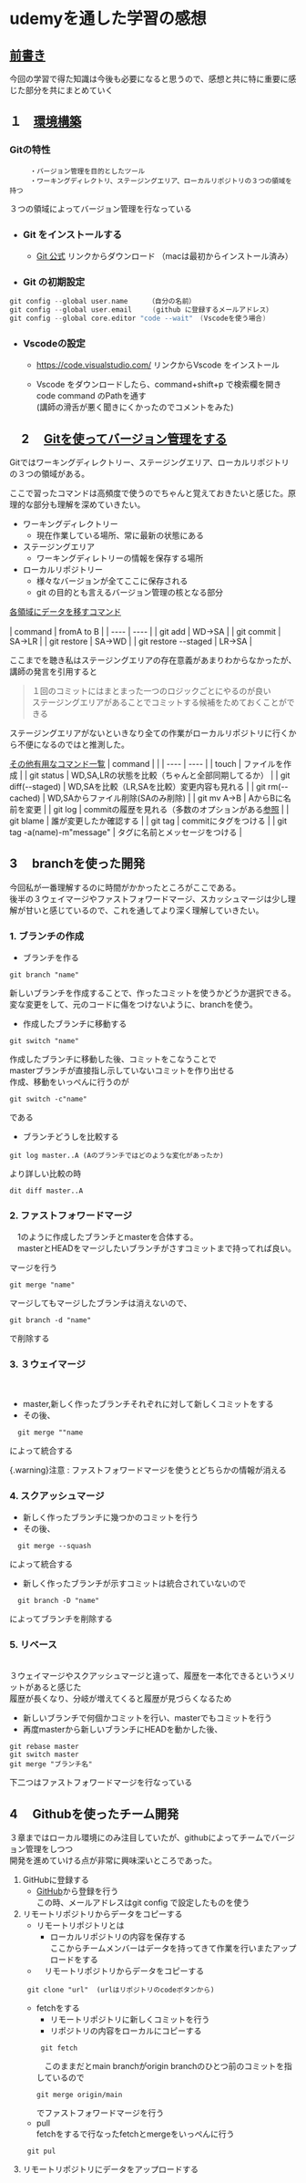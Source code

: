 # udemyを通した学習の感想
##  <u>前書き</u>
今回の学習で得た知識は今後も必要になると思うので、感想と共に特に重要に感じた部分を共にまとめていく　　
## １　<u>環境構築</u>

### Gitの特性  　　
```  　
     ・バージョン管理を目的としたツール     
     ・ワーキングディレクトリ、ステージングエリア、ローカルリポジトリの３つの領域を持つ
```
３つの領域によってバージョン管理を行なっている


- <h3>Git をインストールする</h3>
   
   - [Git 公式](https://gitforwindows.org/) リンクからダウンロード
  （macは最初からインストール済み）

- <h3>Git の初期設定</h3>
```c
git config --global user.name     （自分の名前）
git config --global user.email     (github に登録するメールアドレス）
git config --global core.editor "code --wait"　(Vscodeを使う場合)
```
- <h3>Vscodeの設定</h3>
 
  - https://code.visualstudio.com/  リンクからVscode をインストール
  
  - Vscode をダウンロードしたら、command+shift+p で検索欄を開きcode command のPathを通す  
   (講師の滑舌が悪く聞きにくかったのでコメントをみた)
　




## 　2　 <u>Gitを使ってバージョン管理をする </u>

Gitではワーキングディレクトリー、ステージングエリア、ローカルリポジトリの３つの領域がある。

ここで習ったコマンドは高頻度で使うのでちゃんと覚えておきたいと感じた。原理的な部分も理解を深めていきたい。




- ワーキングディレクトリー
   - 現在作業している場所、常に最新の状態にある
- ステージングエリア
   - ワーキングディレトリーの情報を保存する場所
- ローカルリポジトリー
   - 様々なバージョンが全てここに保存される
   - git の目的とも言えるバージョン管理の核となる部分


<u>各領域にデータを移すコマンド</u><br>
<br>
|  command      |  fromA to B  |
| ---- | ----   |
|  git add  |  WD→SA   |
|  git commit  | SA→LR |
|  git restore   |  SA→WD    |
|  git restore --staged    |  LR→SA    |


ここまでを聴き私はステージングエリアの存在意義があまりわからなかったが、講師の発言を引用すると
>１回のコミットにはまとまった一つのロジックごとにやるのが良い<br>
 ステージングエリアがあることでコミットする候補をためておくことができる
>

ステージングエリアがないといきなり全ての作業がローカルリポジトリに行くから不便になるのではと推測した。

<u>その他有用なコマンド一覧</u>
|  command      |   |
| ---- | ----   |
|  touch  |  ファイルを作成   |
|  git status  | WD,SA,LRの状態を比較（ちゃんと全部同期してるか） |
|  git diff(--staged)   |  WD,SAを比較（LR,SAを比較）変更内容も見れる |
|  git rm(--cached)   | WD,SAからファイル削除(SAのみ削除)    |
| git mv A→B | AからBに名前を変更  |
|  git log  |  commitの履歴を見れる（多数のオプションがある[参照](https://qiita.com/take4s5i/items/15d8648405f4e7ea3039)  |
|  git blame  | 誰が変更したか確認する |
|  git tag   |  commitにタグをつける    |
|  git tag -a(name)-m"message"    |  タグに名前とメッセージをつける    |


## 3 　branchを使った開発
今回私が一番理解するのに時間がかかったところがここである。<br>
後半の３ウェイマージやファストフォワードマージ、スカッシュマージは少し理解が甘いと感じているので、これを通してより深く理解していきたい。
<h3>
1. ブランチの作成</h3>

- ブランチを作る
```
git branch "name"
```
新しいブランチを作成することで、作ったコミットを使うかどうか選択できる。変な変更をして、元のコードに傷をつけないように、branchを使う。
<br>

- 作成したブランチに移動する
```
git switch "name" 
```
作成したブランチに移動した後、コミットをこなうことで　<br>
masterブランチが直接指し示していないコミットを作り出せる<br>
作成、移動をいっぺんに行うのが
```
git switch -c"name"
```
である
- ブランチどうしを比較する
```
git log master..A (Aのブランチではどのような変化があったか)
```
より詳しい比較の時
``` 
dit diff master..A
```
<h3>
2. ファストフォワードマージ　</h3>
　1のように作成したブランチとmasterを合体する。<br>
  　masterとHEADをマージしたいブランチがさすコミットまで持ってれば良い。<br>

マージを行う
```
git merge "name"
```
マージしてもマージしたブランチは消えないので、
```
git branch -d "name"
```
で削除する
<br>
<h3>
3. ３ウェイマージ </h3><br>

- master,新しく作ったブランチそれぞれに対して新しくコミットをする
- その後、
```
  git merge ""name
```
  によって統合する<br>


{.warning}注意
: ファストフォワードマージを使うとどちらかの情報が消える

<h3>
4.  スクアッシュマージ </h3>

- 新しく作ったブランチに幾つかのコミットを行う
- その後、
```
  git merge --squash 
```
  によって統合する
- 新しく作ったブランチが示すコミットは統合されていないので
```
  git branch -D "name"
  ```
   によってブランチを削除する
   <h3>
5. リベース </h3><br>
３ウェイマージやスクアッシュマージと違って、履歴を一本化できるというメリットがあると感じた<br>
履歴が長くなり、分岐が増えてくると履歴が見づらくなるため

- 新しいブランチで何個かコミットを行い、masterでもコミットを行う
- 再度masterから新しいブランチにHEADを動かした後、
```
git rebase master
git switch master
git merge "ブランチ名"
```
下二つはファストフォワードマージを行なっている
## 4 　Githubを使ったチーム開発
３章まではローカル環境にのみ注目していたが、githubによってチームでバージョン管理をしつつ<br>
開発を進めていける点が非常に興味深いところであった。

1. GitHubに登録する
   - [GitHub](https://github.co.jp/)から登録を行う<br>この時、メールアドレスはgit config で設定したものを使う
2. リモートリポジトリからデータをコピーする
   -  リモートリポジトリとは
      - ローカルリポジトリの内容を保存する<br>ここからチームメンバーはデータを持ってきて作業を行いまたアップロードをする
   - 　リモートリポジトリからデータをコピーする
   ```
    git clone "url"  (urlはリポジトリのcodeボタンから)
   ```
   -  fetchをする
      - リモートリポジトリに新しくコミットを行う
      - リポジトリの内容をローカルにコピーする
      ```
       git fetch 
      ```   
       　このままだとmain branchがorigin branchのひとつ前のコミットを指しているので
      ```
      git merge origin/main
      ```
      でファストフォワードマージを行う
   - pull<br>
  fetchをするで行なったfetchとmergeをいっぺんに行う
   ```
    git pul
   ```
3. リモートリポジトリにデータをアップロードする 

  
   